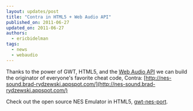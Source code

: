 ```yaml
---
layout: updates/post
title: "Contra in HTML5 + Web Audio API"
published_on: 2011-06-27
updated_on: 2011-06-27
authors:
  - ericbidelman
tags:
  - news
  - webaudio
---
```

Thanks to the power of GWT, HTML5, and the [Web Audio API](https://chromium.googlecode.com/svn/trunk/samples/audio/specification/specification.html) we can build the originator of everyone's favorite cheat code, Contra: [http://nes-sound.brad-rydzewski.appspot.com/](http://nes-sound.brad-rydzewski.appspot.com/)

Check out the open source NES Emulator in HTML5, [gwt-nes-port](https://code.google.com/p/gwt-nes-port/).

